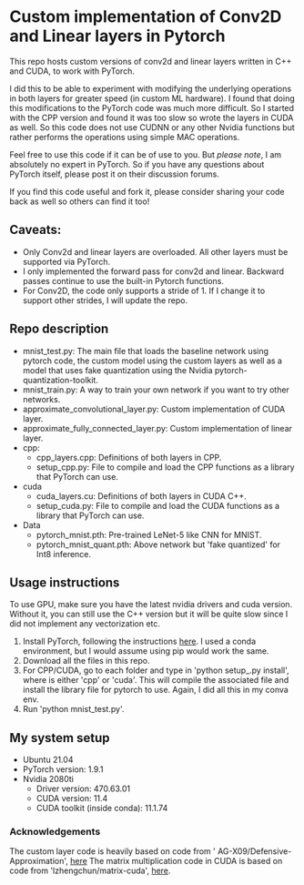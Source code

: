 # Custom implementation of Conv2D and Linear layers in Pytorch

This repo hosts custom versions of conv2d and linear layers written in C++ and CUDA, to work with PyTorch. 

I did this to be able to experiment with modifying the underlying operations in both layers for greater speed (in custom ML hardware). I found that doing this modifications to the PyTorch code was much more difficult. So I started with the CPP version and found it was too slow so wrote the layers in CUDA as well. So this code does not use CUDNN or any other Nvidia functions but rather performs the operations using simple MAC operations. 

Feel free to use this code if it can be of use to you. But *please note*, I am absolutely no expert in PyTorch. So if you have any questions about PyTorch itself, please post it on their discussion forums. 

If you find this code useful and fork it, please consider sharing your code back as well so others can find it too! 

## Caveats: 
* Only Conv2d and linear layers are overloaded. All other layers must be supported via PyTorch. 
* I only implemented the forward pass for conv2d and linear. Backward passes continue to use the built-in Pytorch functions. 
* For Conv2D, the code only supports a stride of 1. If I change it to support other strides, I will update the repo. 

## Repo description

* mnist_test.py: The main file that loads the baseline network using pytorch code, the custom model using the custom layers as well as a model that uses fake quantization using the Nvidia pytorch-quantization-toolkit. 
* mnist_train.py: A way to train your own network if you want to try other networks. 
* approximate_convolutional_layer.py: Custom implementation of CUDA layer. 
* approximate_fully_connected_layer.py: Custom implementation of linear layer. 
* cpp:
  * cpp_layers.cpp: Definitions of both layers in CPP. 
  * setup_cpp.py: File to compile and load the CPP functions as a library that PyTorch can use. 
* cuda
  * cuda_layers.cu: Definitions of both layers in CUDA C++. 
  * setup_cuda.py: File to compile and load the CUDA functions as a library that PyTorch can use. 
* Data
  * pytorch_mnist.pth: Pre-trained LeNet-5 like CNN for MNIST.
  * pytorch_mnist_quant.pth: Above network but 'fake quantized' for Int8 inference.

## Usage instructions

To use GPU, make sure you have the latest nvidia drivers and cuda version. Without it, you can still use the C++ version but it will be quite slow since I did not implement any vectorization etc. 

1. Install PyTorch, following the instructions [here](https://pytorch.org/get-started/locally/). I used a conda environment, but I would assume using pip would work the same. 
2. Download all the files in this repo.
3. For CPP/CUDA, go to each folder and type in 'python setup_<name>.py install', where <name> is either 'cpp' or 'cuda'. This will compile the associated file and install the library file for pytorch to use. Again, I did all this in my conva env. 
4. Run 'python mnist_test.py'. 

## My system setup
  
* Ubuntu 21.04
* PyTorch version: 1.9.1
* Nvidia 2080ti
  * Driver version: 470.63.01
  * CUDA version: 11.4
  * CUDA toolkit (inside conda): 11.1.74

### Acknowledgements

The custom layer code is heavily based on code from ' AG-X09/Defensive-Approximation', [here](https://github.com/AG-X09/Defensive-Approximation)
The matrix multiplication code in CUDA is based on code from 'lzhengchun/matrix-cuda', [here](https://github.com/lzhengchun/matrix-cuda). 
